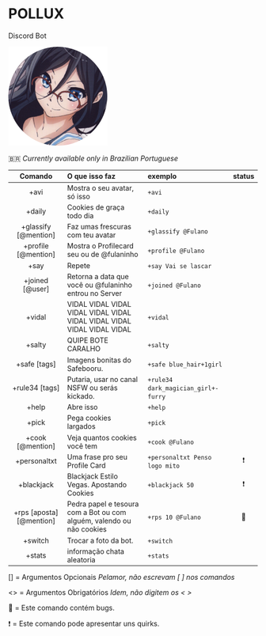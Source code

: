 
# **POLLUX**
Discord Bot

 
![Pollux](./avis/display.png)

🇧🇷 *Currently available only in Brazilian Portuguese*

| Comando        | O que isso faz           | exemplo  | status| 
| :-------------: |:-------------| :-----|:-----:|
|+avi | Mostra o seu avatar, só isso | `+avi` |           |
|+daily|Cookies de graça todo dia|`+daily`|           |
|+glassify [@mention]|Faz umas frescuras com teu avatar|`+glassify @Fulano`|           |
|+profile [@mention]|Mostra o Profilecard seu ou de @fulaninho|`+profile @Fulano`|           |
|+say <texto>|Repete <texto>|`+say Vai se lascar`|           |
|+joined [@user]|Retorna a data que você ou @fulaninho entrou no Server|`+joined @Fulano`|           |
|+vidal|VIDAL VIDAL VIDAL VIDAL VIDAL VIDAL VIDAL VIDAL VIDAL VIDAL VIDAL VIDAL|`+vidal`|           |
|+salty|QUIPE BOTE CARALHO|`+salty`|           |
|+safe [tags]|Imagens bonitas do Safebooru.|`+safe blue_hair+1girl`|           |
|+rule34 [tags]|Putaria, usar no canal NSFW ou serás kickado.|`+rule34 dark_magician_girl+-furry`|           |
|+help|Abre isso|`+help`|           |
|+pick|Pega cookies largados|`+pick`|           |
|+cook [@mention]|Veja quantos cookies você tem|`+cook @Fulano`|           |
|+personaltxt|Uma frase pro seu Profile Card|`+personaltxt Penso logo mito`| :heavy_exclamation_mark:|
|+blackjack <aposta> |Blackjack Estilo Vegas. Apostando Cookies|`+blackjack 50`|       :heavy_exclamation_mark:     |
|+rps [aposta] [@mention]|Pedra papel e tesoura com a Bot ou com alguém, valendo ou não cookies|`+rps 10 @Fulano`|     :bug:      |
|+switch|Trocar a foto da bot.   |`+switch`|           |
|+stats|informação chata aleatoria|`+stats`|           |

[] = Argumentos Opcionais *Pelamor, não escrevam [ ] nos comandos*

<> = Argumentos Obrigatórios *Idem, não digitem os < >*

:bug: = Este comando contém bugs.

 :heavy_exclamation_mark: = Este comando pode apresentar uns quirks.
